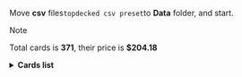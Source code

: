 Move <b>csv</b> files```topdecked csv preset```to <b>Data</b> folder, and start.

> [!NOTE]
> Total cards is <b>371</b>, their price is <b>$204.18</b>

<details>
  <summary><b>Cards list</b></summary>

<ul>
 <li> $0.11 <a href="https://scryfall.com/card/afr/274/ru">Mountain</a> - foil (1)</li>
 <li> $0.71 <a href="https://scryfall.com/card/khm/397/ru">Mountain</a> - foil (1)</li>
 <li> $0.11 <a href="https://scryfall.com/card/afr/276/ru">Mountain</a> - foil (1)</li>
 <li> $0.17 <a href="https://scryfall.com/card/thb/285/en">Mountain</a> - foil (1)</li>
 <li> $0.13 <a href="https://scryfall.com/card/mid/383/ru">Mountain</a> - foil (1)</li>
 <li> $0.13 <a href="https://scryfall.com/card/afr/275/ru">Mountain</a> - foil (1)</li>
 <li> $0.09 <a href="https://scryfall.com/card/afr/277/ru">Mountain</a> - foil (1)</li>
 <li> $0.14 <a href="https://scryfall.com/card/thb/284/en">Mountain</a> - foil (1)</li>
 <li> $0.06 <a href="https://scryfall.com/card/afr/310/ru">Rimeshield Frost Giant</a> - foil (1)</li>
 <li> $0.11 <a href="https://scryfall.com/card/mid/244/ru">Sunrise Cavalier</a> - foil (1)</li>
 <li> $0.17 <a href="https://scryfall.com/card/mid/261/ru">Evolving Wilds</a> - foil (1)</li>
 <li> $0.10 <a href="https://scryfall.com/card/mid/380/ru">Plains</a> - foil (1)</li>
 <li> $0.22 <a href="https://scryfall.com/card/thb/279/en">Plains</a> - foil (1)</li>
 <li> $0.09 <a href="https://scryfall.com/card/afr/262/ru">Plains</a> - foil (1)</li>
 <li> $0.09 <a href="https://scryfall.com/card/afr/264/ru">Plains</a> - foil (1)</li>
 <li> $0.32 <a href="https://scryfall.com/card/khm/394/ru">Plains</a> - foil (1)</li>
 <li> $0.20 <a href="https://scryfall.com/card/thb/278/en">Plains</a> - foil (1)</li>
 <li> $0.13 <a href="https://scryfall.com/card/afr/265/ru">Plains</a> - foil (1)</li>
 <li> $0.10 <a href="https://scryfall.com/card/afr/263/ru">Plains</a> - foil (1)</li>
 <li> $0.18 <a href="https://scryfall.com/card/afr/117/ru">Reaper's Talisman</a> - foil (1)</li>
 <li> $0.10 <a href="https://scryfall.com/card/mid/384/ru">Forest</a> - foil (1)</li>
 <li> $0.09 <a href="https://scryfall.com/card/thb/286/en">Forest</a> - foil (1)</li>
 <li> $0.19 <a href="https://scryfall.com/card/thb/287/en">Forest</a> - foil (1)</li>
 <li> $0.13 <a href="https://scryfall.com/card/afr/278/ru">Forest</a> - foil (1)</li>
 <li> $0.13 <a href="https://scryfall.com/card/afr/280/ru">Forest</a> - foil (1)</li>
 <li> $0.38 <a href="https://scryfall.com/card/mid/277/ru">Forest</a> - foil (1)</li>
 <li> $0.10 <a href="https://scryfall.com/card/afr/279/ru">Forest</a> - foil (1)</li>
 <li> $0.16 <a href="https://scryfall.com/card/afr/281/ru">Forest</a> - foil (1)</li>
 <li> $0.73 <a href="https://scryfall.com/card/khm/398/ru">Forest</a> - foil (1)</li>
 <li> $0.61 <a href="https://scryfall.com/card/ddr/36/en">Ob Nixilis Reignited</a> - foil (1)</li>
 <li> $0.11 <a href="https://scryfall.com/card/afr/268/ru">Island</a> - foil (1)</li>
 <li> $0.63 <a href="https://scryfall.com/card/khm/395/ru">Island</a> - foil (1)</li>
 <li> $0.09 <a href="https://scryfall.com/card/afr/269/ru">Island</a> - foil (1)</li>
 <li> $0.19 <a href="https://scryfall.com/card/thb/281/ru">Island</a> - foil (1)</li>
 <li> $0.09 <a href="https://scryfall.com/card/mid/381/ru">Island</a> - foil (1)</li>
 <li> $0.10 <a href="https://scryfall.com/card/afr/267/ru">Island</a> - foil (1)</li>
 <li> $0.13 <a href="https://scryfall.com/card/afr/266/ru">Island</a> - foil (1)</li>
 <li> $0.17 <a href="https://scryfall.com/card/thb/280/en">Island</a> - foil (1)</li>
 <li> $0.13 <a href="https://scryfall.com/card/khm/321/ru">Aegar, the Freezing Flame</a> - foil (1)</li>
 <li> $0.12 <a href="https://scryfall.com/card/afr/272/ru">Swamp</a> - foil (1)</li>
 <li> $0.09 <a href="https://scryfall.com/card/afr/270/ru">Swamp</a> - foil (1)</li>
 <li> $2.02 <a href="https://scryfall.com/card/thb/252/en">Swamp</a> - foil (1)</li>
 <li> $0.13 <a href="https://scryfall.com/card/mid/382/ru">Swamp</a> - foil (1)</li>
 <li> $0.12 <a href="https://scryfall.com/card/afr/271/ru">Swamp</a> - foil (1)</li>
 <li> $0.13 <a href="https://scryfall.com/card/afr/273/ru">Swamp</a> - foil (1)</li>
 <li> $0.20 <a href="https://scryfall.com/card/thb/283/en">Swamp</a> - foil (1)</li>
 <li> $0.92 <a href="https://scryfall.com/card/mid/273/ru">Swamp</a> - foil (1)</li>
 <li> $0.46 <a href="https://scryfall.com/card/khm/396/ru">Swamp</a> - foil (1)</li>
 <li> $0.12 <a href="https://scryfall.com/card/thb/282/en">Swamp</a> - foil (1)</li>
 <li> $0.02 <a href="https://scryfall.com/card/mom/195/en">Iridescent Blademaster</a> - foil (1)</li>
 <li> $0.09 <a href="https://scryfall.com/card/khm/8/ru">Divine Gambit</a> - foil (1)</li>
 <li> $0.38 <a href="https://scryfall.com/card/afr/228/ru">Monk Class</a> - foil (1)</li>
 <li> $0.01 <a href="https://scryfall.com/card/mid/22/ru">Gavony Trapper</a> - foil (1)</li>
 <li> $1.02 <a href="https://scryfall.com/card/neo/472/en">Thundering Raiju</a> - foil (1)</li>
 <li> $0.08 <a href="https://scryfall.com/card/mid/299/ru">Burly Breaker // Dire-Strain Demolisher</a> - foil (1)</li>
 <li> $2.85 <a href="https://scryfall.com/card/vow/46/en">Welcoming Vampire</a> - foil (1)</li>
 <li> $2.87 <a href="https://scryfall.com/card/ddr/1/en">Nissa, Voice of Zendikar</a> - foil (1)</li>
 <li> $0.14 <a href="https://scryfall.com/card/mid/63/ru">Mysterious Tome // Chilling Chronicle</a> - foil (1)</li>
 <li> $0.01 <a href="https://scryfall.com/card/mid/132/ru">Burn the Accursed</a> - foil (1)</li>
 <li> $0.07 <a href="https://scryfall.com/card/afr/46/ru">Arcane Investigator</a> - foil (1)</li>
 <li> $0.05 <a href="https://scryfall.com/card/khm/157/ru">Tuskeri Firewalker</a> - foil (1)</li>
 <li> $0.13 <a href="https://scryfall.com/card/thb/263/en">Tymaret, Chosen from Death</a> - foil (1)</li>
 <li> $0.30 <a href="https://scryfall.com/card/mid/386/ru">Triskaidekaphile</a> - foil (1)</li>
 <li> $0.47 <a href="https://scryfall.com/card/thb/352/en">Arasta of the Endless Web</a> - foil (1)</li>
 <li> $0.05 <a href="https://scryfall.com/card/khm/87/ru">Draugr Recruiter</a> - foil (1)</li>
 <li> $0.43 <a href="https://scryfall.com/card/afr/375/ru">Forsworn Paladin</a> - foil (1)</li>
 <li> $0.83 <a href="https://scryfall.com/card/khm/400/ru">Reflections of Littjara</a> - foil (1)</li>
 <li> $0.19 <a href="https://scryfall.com/card/afr/397/ru">Treasure Chest</a> - foil (1)</li>
 <li> $0.06 <a href="https://scryfall.com/card/mid/118/ru">Olivia's Midnight Ambush</a> - foil (1)</li>
 <li> $2.23 <a href="https://scryfall.com/card/sta/56/ru">Regrowth</a> - foil (1)</li>
 <li> $0.02 <a href="https://scryfall.com/card/mid/84/ru">Arrogant Outlaw</a> - foil (1)</li>
 <li> $0.02 <a href="https://scryfall.com/card/afr/45/ru">Air-Cult Elemental</a> - foil (1)</li>
 <li> $0.62 <a href="https://scryfall.com/card/thb/121/en">Underworld Dreams</a> - nonfoil (1)</li>
 <li> $0.06 <a href="https://scryfall.com/card/khm/36/ru">Valkyrie's Sword</a> - nonfoil (1)</li>
 <li> $0.04 <a href="https://scryfall.com/card/khm/163/ru">Boreal Outrider</a> - nonfoil (1)</li>
 <li> $0.02 <a href="https://scryfall.com/card/stx/200/ru">Lorehold Excavation</a> - nonfoil (1)</li>
 <li> $0.96 <a href="https://scryfall.com/card/stx/262/ru">Access Tunnel</a> - nonfoil (1)</li>
 <li> $0.10 <a href="https://scryfall.com/card/afr/105/ru">Gelatinous Cube</a> - nonfoil (1)</li>
 <li> $0.11 <a href="https://scryfall.com/card/thb/237/en">Soul-Guide Lantern</a> - nonfoil (1)</li>
 <li> $0.11 <a href="https://scryfall.com/card/khm/56/ru">Frost Augur</a> - nonfoil (1)</li>
 <li> $0.86 <a href="https://scryfall.com/card/khm/69/ru">Mystic Reflection</a> - nonfoil (1)</li>
 <li> $0.02 <a href="https://scryfall.com/card/thb/189/en">Nyx Herald</a> - nonfoil (1)</li>
 <li> $0.02 <a href="https://scryfall.com/card/stx/89/ru">Umbral Juke</a> - nonfoil (1)</li>
 <li> $0.93 <a href="https://scryfall.com/card/sta/17/ru">Mind's Desire</a> - nonfoil (1)</li>
 <li> $0.04 <a href="https://scryfall.com/card/afr/7/ru">Cloister Gargoyle</a> - nonfoil (1)</li>
 <li> $0.04 <a href="https://scryfall.com/card/thb/83/en">Agonizing Remorse</a> - nonfoil (1)</li>
 <li> $0.03 <a href="https://scryfall.com/card/sta/24/ru">Agonizing Remorse</a> - nonfoil (1)</li>
 <li> $0.10 <a href="https://scryfall.com/card/ddr/3/en">Briarhorn</a> - nonfoil (2)</li>
 <li> $0.22 <a href="https://scryfall.com/card/mid/246/ru">Tovolar, Dire Overlord // Tovolar, the Midnight Scourge</a> - nonfoil (1)</li>
 <li> $0.11 <a href="https://scryfall.com/card/mid/187/ru">Hound Tamer // Untamed Pup</a> - nonfoil (1)</li>
 <li> $0.06 <a href="https://scryfall.com/card/mid/302/ru">Hound Tamer // Untamed Pup</a> - nonfoil (1)</li>
 <li> $0.12 <a href="https://scryfall.com/card/stx/147/ru">Augmenter Pugilist // Echoing Equation</a> - nonfoil (1)</li>
 <li> $0.04 <a href="https://scryfall.com/card/afr/192/ru">Loathsome Troll</a> - nonfoil (1)</li>
 <li> $0.08 <a href="https://scryfall.com/card/khm/268/ru">Skemfar Elderhall</a> - nonfoil (1)</li>
 <li> $0.32 <a href="https://scryfall.com/card/thb/170/en">The First Iroan Games</a> - nonfoil (1)</li>
 <li> $0.18 <a href="https://scryfall.com/card/sta/60/ru">Electrolyze</a> - nonfoil (1)</li>
 <li> $0.03 <a href="https://scryfall.com/card/thb/219/ru">Hero of the Nyxborn</a> - nonfoil (1)</li>
 <li> $0.41 <a href="https://scryfall.com/card/vow/200/en">Glorious Sunrise</a> - nonfoil (1)</li>
 <li> $0.02 <a href="https://scryfall.com/card/mom/107/en">Glistening Deluge</a> - nonfoil (1)</li>
 <li> $5.14 <a href="https://scryfall.com/card/khm/98/ru">Haunting Voyage</a> - nonfoil (1)</li>
 <li> $0.19 <a href="https://scryfall.com/card/thb/87/en">Cling to Dust</a> - nonfoil (1)</li>
 <li> $0.16 <a href="https://scryfall.com/card/ddr/58/en">Quest for the Gravelord</a> - nonfoil (2)</li>
 <li> $0.02 <a href="https://scryfall.com/card/thb/59/en">One with the Stars</a> - nonfoil (1)</li>
 <li> $0.05 <a href="https://scryfall.com/card/thb/7/en">Commanding Presence</a> - nonfoil (1)</li>
 <li> $0.45 <a href="https://scryfall.com/card/ddr/56/en">Pestilence Demon</a> - nonfoil (1)</li>
 <li> $0.10 <a href="https://scryfall.com/card/thb/267/en">Renata, Called to the Hunt</a> - nonfoil (1)</li>
 <li> $0.08 <a href="https://scryfall.com/card/khm/113/ru">Tergrid's Shadow</a> - nonfoil (1)</li>
 <li> $0.05 <a href="https://scryfall.com/card/afr/12/ru">Divine Smite</a> - nonfoil (1)</li>
 <li> $0.03 <a href="https://scryfall.com/card/thb/239/en">Thundering Chariot</a> - nonfoil (1)</li>
 <li> $0.03 <a href="https://scryfall.com/card/stx/107/ru">Igneous Inspiration</a> - nonfoil (1)</li>
 <li> $0.11 <a href="https://scryfall.com/card/ddr/19/en">Scythe Leopard</a> - nonfoil (2)</li>
 <li> $0.11 <a href="https://scryfall.com/card/khm/201/ru">Arni Slays the Troll</a> - nonfoil (1)</li>
 <li> $1.12 <a href="https://scryfall.com/card/stx/86/ru">Sedgemoor Witch</a> - nonfoil (1)</li>
 <li> $0.01 <a href="https://scryfall.com/card/mid/75/ru">Skaab Wrangler</a> - nonfoil (1)</li>
 <li> $0.53 <a href="https://scryfall.com/card/ddr/2/en">Abundance</a> - nonfoil (1)</li>
 <li> $0.10 <a href="https://scryfall.com/card/stx/154/ru">Pestilent Cauldron // Restorative Burst</a> - nonfoil (1)</li>
 <li> $3.54 <a href="https://scryfall.com/card/afr/138/ru">Delina, Wild Mage</a> - nonfoil (1)</li>
 <li> $0.10 <a href="https://scryfall.com/card/thb/166/en">The Binding of the Titans</a> - nonfoil (1)</li>
 <li> $0.27 <a href="https://scryfall.com/card/ddr/24/en">Walker of the Grove</a> - nonfoil (1)</li>
 <li> $0.79 <a href="https://scryfall.com/card/sta/51/ru">Cultivate</a> - nonfoil (1)</li>
 <li> $0.03 <a href="https://scryfall.com/card/thb/182/en">Nessian Hornbeetle</a> - nonfoil (1)</li>
 <li> $0.08 <a href="https://scryfall.com/card/sta/44/ru">Shock</a> - nonfoil (1)</li>
 <li> $0.31 <a href="https://scryfall.com/card/thb/234/en">Mirror Shield</a> - nonfoil (1)</li>
 <li> $0.03 <a href="https://scryfall.com/card/mid/299/ru">Burly Breaker // Dire-Strain Demolisher</a> - nonfoil (2)</li>
 <li> $0.30 <a href="https://scryfall.com/card/afr/29/ru">Paladin Class</a> - nonfoil (1)</li>
 <li> $0.01 <a href="https://scryfall.com/card/mid/83/ru">Vivisection</a> - nonfoil (1)</li>
 <li> $0.05 <a href="https://scryfall.com/card/afr/57/ru">Eccentric Apprentice</a> - nonfoil (2)</li>
 <li> $0.20 <a href="https://scryfall.com/card/thb/33/en">Reverent Hoplite</a> - nonfoil (1)</li>
 <li> $0.11 <a href="https://scryfall.com/card/stx/98/ru">Efreet Flamepainter</a> - nonfoil (1)</li>
 <li> $0.15 <a href="https://scryfall.com/card/khm/109/ru">Skemfar Avenger</a> - nonfoil (1)</li>
 <li> $0.28 <a href="https://scryfall.com/card/afr/132/ru">Battle Cry Goblin</a> - nonfoil (1)</li>
 <li> $0.05 <a href="https://scryfall.com/card/afr/67/ru">Power of Persuasion</a> - nonfoil (1)</li>
 <li> $0.06 <a href="https://scryfall.com/card/stx/229/ru">Shadewing Laureate</a> - nonfoil (1)</li>
 <li> $0.12 <a href="https://scryfall.com/card/ddr/20/en">Seek the Horizon</a> - nonfoil (1)</li>
 <li> $0.16 <a href="https://scryfall.com/card/khm/265/ru">Port of Karfell</a> - nonfoil (1)</li>
 <li> $0.54 <a href="https://scryfall.com/card/afr/33/ru">Portable Hole</a> - nonfoil (1)</li>
 <li> $0.36 <a href="https://scryfall.com/card/sta/31/ru">Inquisition of Kozilek</a> - nonfoil (1)</li>
 <li> $0.10 <a href="https://scryfall.com/card/stx/57/ru">Teachings of the Archaics</a> - nonfoil (1)</li>
 <li> $2.00 <a href="https://scryfall.com/card/mid/7/ru">Brutal Cathar // Moonrage Brute</a> - nonfoil (1)</li>
 <li> $0.06 <a href="https://scryfall.com/card/mid/250/ru">Wake to Slaughter</a> - nonfoil (1)</li>
 <li> $0.17 <a href="https://scryfall.com/card/ddr/60/ru">Shadows of the Past</a> - nonfoil (1)</li>
 <li> $0.19 <a href="https://scryfall.com/card/thb/228/en">Staggering Insight</a> - nonfoil (1)</li>
 <li> $0.04 <a href="https://scryfall.com/card/stx/198/ru">Lorehold Apprentice</a> - nonfoil (1)</li>
 <li> $0.03 <a href="https://scryfall.com/card/thb/63/en">Sea God's Scorn</a> - nonfoil (1)</li>
 <li> $0.06 <a href="https://scryfall.com/card/afr/107/ru">Grim Wanderer</a> - nonfoil (1)</li>
 <li> $0.06 <a href="https://scryfall.com/card/thb/223/en">Mischievous Chimera</a> - nonfoil (1)</li>
 <li> $0.04 <a href="https://scryfall.com/card/stx/100/ru">Explosive Welcome</a> - nonfoil (1)</li>
 <li> $0.16 <a href="https://scryfall.com/card/stx/96/ru">Draconic Intervention</a> - nonfoil (1)</li>
 <li> $0.07 <a href="https://scryfall.com/card/mid/238/ru">Rootcoil Creeper</a> - nonfoil (2)</li>
 <li> $0.47 <a href="https://scryfall.com/card/ddr/38/en">Ambition's Cost</a> - nonfoil (1)</li>
 <li> $0.03 <a href="https://scryfall.com/card/thb/133/en">Fateful End</a> - nonfoil (1)</li>
 <li> $0.08 <a href="https://scryfall.com/card/sta/41/ru">Infuriate</a> - nonfoil (1)</li>
 <li> $0.14 <a href="https://scryfall.com/card/khm/108/ru">Rune of Mortality</a> - nonfoil (1)</li>
 <li> $0.33 <a href="https://scryfall.com/card/ddr/10/en">Gaea's Blessing</a> - nonfoil (1)</li>
 <li> $0.13 <a href="https://scryfall.com/card/khm/325/ru">Koll, the Forgemaster</a> - nonfoil (1)</li>
 <li> $0.05 <a href="https://scryfall.com/card/thb/209/en">Atris, Oracle of Half-Truths</a> - nonfoil (1)</li>
 <li> $0.30 <a href="https://scryfall.com/card/stx/26/ru">Secret Rendezvous</a> - nonfoil (1)</li>
 <li> $0.20 <a href="https://scryfall.com/card/thb/5/en">The Birth of Meletis</a> - nonfoil (1)</li>
 <li> $0.37 <a href="https://scryfall.com/card/snc/12/en">Extraction Specialist</a> - nonfoil (1)</li>
 <li> $0.11 <a href="https://scryfall.com/card/khm/59/ru">Giant's Amulet</a> - nonfoil (1)</li>
 <li> $0.05 <a href="https://scryfall.com/card/afr/234/ru">Targ Nar, Demon-Fang Gnoll</a> - nonfoil (2)</li>
 <li> $0.09 <a href="https://scryfall.com/card/mid/183/ru">Dryad's Revival</a> - nonfoil (1)</li>
 <li> $1.30 <a href="https://scryfall.com/card/khm/340/ru">Search for Glory</a> - nonfoil (1)</li>
 <li> $0.10 <a href="https://scryfall.com/card/stx/127/ru">Dragonsguard Elite</a> - nonfoil (1)</li>
 <li> $0.03 <a href="https://scryfall.com/card/afr/96/ru">Demogorgon's Clutches</a> - nonfoil (1)</li>
 <li> $0.07 <a href="https://scryfall.com/card/sta/4/ru">Divine Gambit</a> - nonfoil (1)</li>
 <li> $0.02 <a href="https://scryfall.com/card/khm/8/ru">Divine Gambit</a> - nonfoil (1)</li>
 <li> $0.03 <a href="https://scryfall.com/card/mul/57/en">Reyav, Master Smith</a> - nonfoil (1)</li>
 <li> $0.04 <a href="https://scryfall.com/card/stx/134/ru">Honor Troll</a> - nonfoil (2)</li>
 <li> $0.02 <a href="https://scryfall.com/card/thb/112/en">Pharika's Spawn</a> - nonfoil (1)</li>
 <li> $0.03 <a href="https://scryfall.com/card/afr/76/ru">Split the Party</a> - nonfoil (1)</li>
 <li> $0.04 <a href="https://scryfall.com/card/afr/149/ru">Hulking Bugbear</a> - nonfoil (1)</li>
 <li> $0.02 <a href="https://scryfall.com/card/stx/135/ru">Karok Wrangler</a> - nonfoil (1)</li>
 <li> $0.46 <a href="https://scryfall.com/card/ddr/16/en">Oran-Rief Hydra</a> - nonfoil (1)</li>
 <li> $0.02 <a href="https://scryfall.com/card/stx/15/ru">Dueling Coach</a> - nonfoil (1)</li>
 <li> $0.06 <a href="https://scryfall.com/card/stx/123/ru">Bookwurm</a> - nonfoil (2)</li>
 <li> $0.13 <a href="https://scryfall.com/card/afr/32/ru">Plate Armor</a> - nonfoil (1)</li>
 <li> $0.02 <a href="https://scryfall.com/card/khm/226/ru">Niko Defies Destiny</a> - nonfoil (1)</li>
 <li> $0.05 <a href="https://scryfall.com/card/afr/135/ru">Burning Hands</a> - nonfoil (1)</li>
 <li> $0.07 <a href="https://scryfall.com/card/mid/126/ru">Vengeful Strangler // Strangling Grasp</a> - nonfoil (1)</li>
 <li> $0.02 <a href="https://scryfall.com/card/stx/78/ru">Necrotic Fumes</a> - nonfoil (3)</li>
 <li> $0.19 <a href="https://scryfall.com/card/ddr/6/en">Cloudthresher</a> - nonfoil (1)</li>
 <li> $0.02 <a href="https://scryfall.com/card/afr/247/ru">Iron Golem</a> - nonfoil (1)</li>
 <li> $0.04 <a href="https://scryfall.com/card/afr/210/ru">Wandering Troubadour</a> - nonfoil (2)</li>
 <li> $0.06 <a href="https://scryfall.com/card/thb/69/en">Stinging Lionfish</a> - nonfoil (1)</li>
 <li> $0.18 <a href="https://scryfall.com/card/afr/98/ru">Drider</a> - nonfoil (1)</li>
 <li> $0.19 <a href="https://scryfall.com/card/thb/167/en">Chainweb Aracnir</a> - nonfoil (1)</li>
 <li> $0.10 <a href="https://scryfall.com/card/khm/170/ru">Fynn, the Fangbearer</a> - nonfoil (1)</li>
 <li> $0.34 <a href="https://scryfall.com/card/stx/128/ru">Ecological Appreciation</a> - nonfoil (1)</li>
 <li> $0.07 <a href="https://scryfall.com/card/afr/137/ru">Critical Hit</a> - nonfoil (1)</li>
 <li> $0.04 <a href="https://scryfall.com/card/afr/201/ru">Purple Worm</a> - nonfoil (1)</li>
 <li> $2.47 <a href="https://scryfall.com/card/stx/81/ru">Plumb the Forbidden</a> - nonfoil (1)</li>
 <li> $0.06 <a href="https://scryfall.com/card/thb/102/en">Inevitable End</a> - nonfoil (1)</li>
 <li> $0.41 <a href="https://scryfall.com/card/stx/21/ru">Mavinda, Students' Advocate</a> - nonfoil (1)</li>
 <li> $0.60 <a href="https://scryfall.com/card/afr/180/ru">Druid Class</a> - nonfoil (1)</li>
 <li> $0.03 <a href="https://scryfall.com/card/mid/16/ru">Duelcraft Trainer</a> - nonfoil (1)</li>
 <li> $0.34 <a href="https://scryfall.com/card/mid/309/ru">Katilda, Dawnhart Prime</a> - nonfoil (1)</li>
 <li> $0.26 <a href="https://scryfall.com/card/ddr/30/en">Treetop Village</a> - nonfoil (1)</li>
 <li> $0.23 <a href="https://scryfall.com/card/vow/58/en">Dreamshackle Geist</a> - nonfoil (1)</li>
 <li> $0.02 <a href="https://scryfall.com/card/stx/202/ru">Maelstrom Muse</a> - nonfoil (1)</li>
 <li> $0.07 <a href="https://scryfall.com/card/ddr/12/en">Jaddi Lifestrider</a> - nonfoil (2)</li>
 <li> $0.21 <a href="https://scryfall.com/card/khm/25/ru">Rune of Sustenance</a> - nonfoil (1)</li>
 <li> $0.12 <a href="https://scryfall.com/card/mid/303/ru">Outland Liberator // Frenzied Trapbreaker</a> - nonfoil (1)</li>
 <li> $0.02 <a href="https://scryfall.com/card/afr/244/ru">Fifty Feet of Rope</a> - nonfoil (1)</li>
 <li> $0.91 <a href="https://scryfall.com/card/ddr/65/en">Leechridden Swamp</a> - nonfoil (1)</li>
 <li> $0.14 <a href="https://scryfall.com/card/afr/48/ru">The Blackstaff of Waterdeep</a> - nonfoil (1)</li>
 <li> $0.25 <a href="https://scryfall.com/card/ddr/62/en">Squelching Leeches</a> - nonfoil (1)</li>
 <li> $0.07 <a href="https://scryfall.com/card/afr/49/ru">Blue Dragon</a> - nonfoil (1)</li>
 <li> $0.20 <a href="https://scryfall.com/card/stx/94/ru">Conspiracy Theorist</a> - nonfoil (1)</li>
 <li> $0.04 <a href="https://scryfall.com/card/stx/35/ru">Thunderous Orator</a> - nonfoil (1)</li>
 <li> $0.13 <a href="https://scryfall.com/card/stx/176/ru">Deadly Brew</a> - nonfoil (1)</li>
 <li> $0.16 <a href="https://scryfall.com/card/stx/207/ru">Mortality Spear</a> - nonfoil (1)</li>
 <li> $0.05 <a href="https://scryfall.com/card/mom/166/en">Stoke the Flames</a> - nonfoil (1)</li>
 <li> $0.23 <a href="https://scryfall.com/card/ddr/21/en">Thicket Elemental</a> - nonfoil (1)</li>
 <li> $0.08 <a href="https://scryfall.com/card/thb/206/en">Acolyte of Affliction</a> - nonfoil (1)</li>
 <li> $0.62 <a href="https://scryfall.com/card/thb/13/en">Elspeth Conquers Death</a> - nonfoil (1)</li>
 <li> $0.05 <a href="https://scryfall.com/card/thb/132/en">Escape Velocity</a> - nonfoil (1)</li>
 <li> $0.06 <a href="https://scryfall.com/card/khm/30/ru">Spectral Steel</a> - nonfoil (1)</li>
 <li> $0.46 <a href="https://scryfall.com/card/khm/142/ru">Magda, Brazen Outlaw</a> - nonfoil (1)</li>
 <li> $0.12 <a href="https://scryfall.com/card/sta/37/ru">Claim the Firstborn</a> - nonfoil (1)</li>
 <li> $1.22 <a href="https://scryfall.com/card/afr/147/ru">Hobgoblin Bandit Lord</a> - nonfoil (1)</li>
 <li> $0.22 <a href="https://scryfall.com/card/mid/235/ru">Rem Karolus, Stalwart Slayer</a> - nonfoil (1)</li>
 <li> $0.04 <a href="https://scryfall.com/card/afr/231/ru">Shessra, Death's Whisper</a> - nonfoil (1)</li>
 <li> $0.05 <a href="https://scryfall.com/card/stx/92/ru">Ardent Dustspeaker</a> - nonfoil (1)</li>
 <li> $0.04 <a href="https://scryfall.com/card/thb/138/en">Heroes of the Revel</a> - nonfoil (1)</li>
 <li> $0.09 <a href="https://scryfall.com/card/mid/115/ru">Necrosynthesis</a> - nonfoil (1)</li>
 <li> $0.15 <a href="https://scryfall.com/card/afr/125/ru">Warlock Class</a> - nonfoil (2)</li>
 <li> $0.26 <a href="https://scryfall.com/card/mid/2/ru">Ambitious Farmhand // Seasoned Cathar</a> - nonfoil (1)</li>
 <li> $2.72 <a href="https://scryfall.com/card/afr/222/ru">Fighter Class</a> - nonfoil (1)</li>
 <li> $0.02 <a href="https://scryfall.com/card/mid/300/ru">Dawnhart Mentor</a> - nonfoil (2)</li>
 <li> $0.05 <a href="https://scryfall.com/card/khm/166/ru">Elven Bow</a> - nonfoil (1)</li>
 <li> $0.26 <a href="https://scryfall.com/card/stx/20/ru">Leonin Lightscribe</a> - nonfoil (1)</li>
 <li> $0.69 <a href="https://scryfall.com/card/khm/9/ru">Doomskar</a> - nonfoil (1)</li>
 <li> $0.49 <a href="https://scryfall.com/card/thb/99/en">Gray Merchant of Asphodel</a> - nonfoil (1)</li>
 <li> $3.82 <a href="https://scryfall.com/card/khm/114/ru">Valki, God of Lies // Tibalt, Cosmic Impostor</a> - nonfoil (1)</li>
 <li> $0.31 <a href="https://scryfall.com/card/vow/53/en">Consuming Tide</a> - nonfoil (1)</li>
 <li> $0.04 <a href="https://scryfall.com/card/mid/65/ru">Ominous Roost</a> - nonfoil (1)</li>
 <li> $0.09 <a href="https://scryfall.com/card/stx/28/ru">Show of Confidence</a> - nonfoil (1)</li>
 <li> $1.37 <a href="https://scryfall.com/card/mid/113/ru">Morbid Opportunist</a> - nonfoil (1)</li>
 <li> $0.34 <a href="https://scryfall.com/card/sta/62/ru">Lightning Helix</a> - nonfoil (1)</li>
 <li> $0.06 <a href="https://scryfall.com/card/khm/253/ru">Bretagard Stronghold</a> - nonfoil (1)</li>
 <li> $0.03 <a href="https://scryfall.com/card/khm/137/ru">Frenzied Raider</a> - nonfoil (1)</li>
 <li> $2.54 <a href="https://scryfall.com/card/thb/221/en">Kroxa, Titan of Death's Hunger</a> - nonfoil (1)</li>
 <li> $0.06 <a href="https://scryfall.com/card/stx/205/ru">Manifestation Sage</a> - nonfoil (1)</li>
 <li> $0.13 <a href="https://scryfall.com/card/khm/116/ru">Vengeful Reaper</a> - nonfoil (1)</li>
 <li> $0.23 <a href="https://scryfall.com/card/stx/72/ru">Go Blank</a> - nonfoil (1)</li>
 <li> $0.08 <a href="https://scryfall.com/card/khm/224/ru">Narfi, Betrayer King</a> - nonfoil (1)</li>
 <li> $0.13 <a href="https://scryfall.com/card/stx/59/ru">Test of Talents</a> - nonfoil (2)</li>
 <li> $0.36 <a href="https://scryfall.com/card/khm/107/ru">Rise of the Dread Marn</a> - nonfoil (1)</li>
 <li> $0.08 <a href="https://scryfall.com/card/khm/259/ru">Great Hall of Starnheim</a> - nonfoil (1)</li>
 <li> $0.02 <a href="https://scryfall.com/card/afr/77/ru">Sudden Insight</a> - nonfoil (1)</li>
 <li> $0.10 <a href="https://scryfall.com/card/afr/240/ru">Bag of Holding</a> - nonfoil (1)</li>
 <li> $0.20 <a href="https://scryfall.com/card/afr/88/ru">Asmodeus the Archfiend</a> - nonfoil (1)</li>
 <li> $0.03 <a href="https://scryfall.com/card/thb/193/en">Pheres-Band Brawler</a> - nonfoil (1)</li>
 <li> $0.05 <a href="https://scryfall.com/card/stx/132/ru">Fortifying Draught</a> - nonfoil (1)</li>
 <li> $0.08 <a href="https://scryfall.com/card/mid/57/ru">Grafted Identity</a> - nonfoil (1)</li>
 <li> $3.90 <a href="https://scryfall.com/card/mid/265/ru">Overgrown Farmland</a> - nonfoil (1)</li>
 <li> $0.10 <a href="https://scryfall.com/card/khm/212/ru">Harald, King of Skemfar</a> - nonfoil (1)</li>
 <li> $0.19 <a href="https://scryfall.com/card/vow/186/en">Ascendant Packleader</a> - nonfoil (1)</li>
 <li> $0.03 <a href="https://scryfall.com/card/mid/70/ru">Phantom Carriage</a> - nonfoil (2)</li>
 <li> $0.12 <a href="https://scryfall.com/card/afr/323/ru">Zalto, Fire Giant Duke</a> - nonfoil (2)</li>
 <li> $0.19 <a href="https://scryfall.com/card/stx/247/ru">Witherbloom Apprentice</a> - nonfoil (2)</li>
 <li> $0.36 <a href="https://scryfall.com/card/afr/243/ru">Eye of Vecna</a> - nonfoil (1)</li>
 <li> $0.02 <a href="https://scryfall.com/card/stx/224/ru">Returned Pastcaller</a> - nonfoil (1)</li>
 <li> $0.02 <a href="https://scryfall.com/card/mid/196/ru">Rise of the Ants</a> - nonfoil (1)</li>
 <li> $3.13 <a href="https://scryfall.com/card/afr/254/ru">Den of the Bugbear</a> - nonfoil (1)</li>
 <li> $0.23 <a href="https://scryfall.com/card/khm/86/ru">Draugr Necromancer</a> - nonfoil (1)</li>
 <li> $0.26 <a href="https://scryfall.com/card/khm/244/ru">Replicating Ring</a> - nonfoil (1)</li>
 <li> $0.26 <a href="https://scryfall.com/card/sta/28/ru">Doom Blade</a> - nonfoil (1)</li>
 <li> $0.02 <a href="https://scryfall.com/card/stx/31/ru">Stonebinder's Familiar</a> - nonfoil (1)</li>
 <li> $0.10 <a href="https://scryfall.com/card/mid/173/ru">Brood Weaver</a> - nonfoil (1)</li>
 <li> $0.11 <a href="https://scryfall.com/card/stx/178/ru">Dina, Soul Steeper</a> - nonfoil (2)</li>
 <li> $0.14 <a href="https://scryfall.com/card/stx/171/ru">Creative Outburst</a> - nonfoil (1)</li>
 <li> $0.03 <a href="https://scryfall.com/card/stx/91/ru">Academic Dispute</a> - nonfoil (1)</li>
 <li> $0.02 <a href="https://scryfall.com/card/stx/162/ru">Aether Helix</a> - nonfoil (1)</li>
 <li> $0.07 <a href="https://scryfall.com/card/thb/53/en">Medomai's Prophecy</a> - nonfoil (1)</li>
 <li> $0.04 <a href="https://scryfall.com/card/khm/135/ru">Fearless Liberator</a> - nonfoil (1)</li>
 <li> $0.13 <a href="https://scryfall.com/card/thb/156/en">Storm Herald</a> - nonfoil (1)</li>
 <li> $0.10 <a href="https://scryfall.com/card/khm/148/ru">Rune of Speed</a> - nonfoil (1)</li>
 <li> $0.50 <a href="https://scryfall.com/card/thb/80/en">Wavebreak Hippocamp</a> - nonfoil (1)</li>
 <li> $0.05 <a href="https://scryfall.com/card/stx/24/ru">Professor of Symbology</a> - nonfoil (1)</li>
 <li> $0.43 <a href="https://scryfall.com/card/mid/51/ru">Fading Hope</a> - nonfoil (2)</li>
 <li> $0.31 <a href="https://scryfall.com/card/mid/223/ru">Florian, Voldaren Scion</a> - nonfoil (1)</li>
 <li> $0.08 <a href="https://scryfall.com/card/stx/246/ru">Venerable Warsinger</a> - nonfoil (1)</li>
 <li> $0.42 <a href="https://scryfall.com/card/ddr/53/en">Indulgent Tormentor</a> - nonfoil (1)</li>
 <li> $0.27 <a href="https://scryfall.com/card/sta/19/ru">Opt</a> - nonfoil (1)</li>
 <li> $0.03 <a href="https://scryfall.com/card/stx/231/ru">Silverquill Apprentice</a> - nonfoil (2)</li>
 <li> $0.12 <a href="https://scryfall.com/card/stx/225/ru">Rip Apart</a> - nonfoil (1)</li>
 <li> $0.03 <a href="https://scryfall.com/card/stx/169/ru">Closing Statement</a> - nonfoil (1)</li>
 <li> $0.08 <a href="https://scryfall.com/card/sta/3/ru">Defiant Strike</a> - nonfoil (1)</li>
 <li> $0.20 <a href="https://scryfall.com/card/ddr/57/en">Priest of the Blood Rite</a> - nonfoil (1)</li>
 <li> $0.09 <a href="https://scryfall.com/card/ddr/26/en">Woodborn Behemoth</a> - nonfoil (2)</li>
 <li> $1.41 <a href="https://scryfall.com/card/stx/279/ru">Kasmina, Enigma Sage</a> - nonfoil (1)</li>
 <li> $0.24 <a href="https://scryfall.com/card/afr/260/ru">Temple of the Dragon Queen</a> - nonfoil (1)</li>
 <li> $0.05 <a href="https://scryfall.com/card/stx/46/ru">Mentor's Guidance</a> - nonfoil (1)</li>
 <li> $0.04 <a href="https://scryfall.com/card/mom/237/en">Invasion of Moag // Bloomwielder Dryads</a> - nonfoil (1)</li>
 <li> $0.08 <a href="https://scryfall.com/card/khm/122/ru">Basalt Ravager</a> - nonfoil (1)</li>
 <li> $0.07 <a href="https://scryfall.com/card/ddr/42/en">Carrier Thrall</a> - nonfoil (2)</li>
 <li> $0.23 <a href="https://scryfall.com/card/afr/371/ru">Yuan-Ti Malison</a> - nonfoil (1)</li>
 <li> $0.07 <a href="https://scryfall.com/card/stx/220/ru">Quintorius, Field Historian</a> - nonfoil (1)</li>
 <li> $0.04 <a href="https://scryfall.com/card/mid/251/ru">Winterthorn Blessing</a> - nonfoil (1)</li>
 <li> $3.09 <a href="https://scryfall.com/card/snc/160/en">Topiary Stomper</a> - nonfoil (1)</li>
 <li> $0.05 <a href="https://scryfall.com/card/afr/3/ru">Blink Dog</a> - nonfoil (1)</li>
 <li> $0.04 <a href="https://scryfall.com/card/afr/54/ru">Displacer Beast</a> - nonfoil (1)</li>
 <li> $0.02 <a href="https://scryfall.com/card/stx/105/ru">Hall Monitor</a> - nonfoil (1)</li>
 <li> $0.11 <a href="https://scryfall.com/card/khm/233/ru">Vega, the Watcher</a> - nonfoil (1)</li>
 <li> $0.06 <a href="https://scryfall.com/card/sta/49/ru">Adventurous Impulse</a> - nonfoil (1)</li>
 <li> $0.18 <a href="https://scryfall.com/card/ddr/61/en">Smallpox</a> - nonfoil (2)</li>
 <li> $0.15 <a href="https://scryfall.com/card/afr/21/ru">Ingenious Smith</a> - nonfoil (1)</li>
 <li> $0.21 <a href="https://scryfall.com/card/thb/214/en">Dream Trawler</a> - nonfoil (1)</li>
 <li> $0.33 <a href="https://scryfall.com/card/stx/149/ru">Extus, Oriq Overlord // Awaken the Blood Avatar</a> - nonfoil (1)</li>
 <li> $0.06 <a href="https://scryfall.com/card/vow/151/en">Creepy Puppeteer</a> - nonfoil (1)</li>
 <li> $0.02 <a href="https://scryfall.com/card/khm/200/ru">Aegar, the Freezing Flame</a> - nonfoil (1)</li>
 <li> $0.09 <a href="https://scryfall.com/card/afr/175/ru">Choose Your Weapon</a> - nonfoil (1)</li>
 <li> $0.30 <a href="https://scryfall.com/card/thb/98/en">Gravebreaker Lamia</a> - nonfoil (1)</li>
 <li> $0.13 <a href="https://scryfall.com/card/stx/70/ru">Eyetwitch</a> - nonfoil (1)</li>
 <li> $0.02 <a href="https://scryfall.com/card/mid/297/ru">Village Watch // Village Reavers</a> - nonfoil (1)</li>
 <li> $0.17 <a href="https://scryfall.com/card/stx/261/ru">Zephyr Boots</a> - nonfoil (1)</li>
 <li> $0.04 <a href="https://scryfall.com/card/khm/182/ru">Littjara Glade-Warden</a> - nonfoil (1)</li>
 <li> $1.76 <a href="https://scryfall.com/card/vow/63/en">Hullbreaker Horror</a> - nonfoil (1)</li>
 <li> $0.17 <a href="https://scryfall.com/card/afr/337/ru">Bruenor Battlehammer</a> - nonfoil (1)</li>
 <li> $0.36 <a href="https://scryfall.com/card/mid/221/ru">Faithful Mending</a> - nonfoil (1)</li>
 <li> $0.58 <a href="https://scryfall.com/card/sta/18/ru">Negate</a> - nonfoil (1)</li>
 <li> $0.15 <a href="https://scryfall.com/card/afr/114/ru">Power Word Kill</a> - nonfoil (2)</li>
 <li> $0.18 <a href="https://scryfall.com/card/stx/228/ru">Rushed Rebirth</a> - nonfoil (1)</li>
 <li> $0.11 <a href="https://scryfall.com/card/ddr/45/ru">Despoiler of Souls</a> - nonfoil (1)</li>
 <li> $3.06 <a href="https://scryfall.com/card/afr/290/ru">Iymrith, Desert Doom</a> - nonfoil (1)</li>
 <li> $0.45 <a href="https://scryfall.com/card/ddr/29/en">Mosswort Bridge</a> - nonfoil (1)</li>
 <li> $0.05 <a href="https://scryfall.com/card/stx/56/ru">Symmetry Sage</a> - nonfoil (1)</li>
 <li> $0.57 <a href="https://scryfall.com/card/ddr/44/en">Desecration Demon</a> - nonfoil (1)</li>
 <li> $0.33 <a href="https://scryfall.com/card/khm/21/ru">Reidane, God of the Worthy // Valkmira, Protector's Shield</a> - nonfoil (1)</li>
 <li> $0.03 <a href="https://scryfall.com/card/khm/128/ru">Crush the Weak</a> - nonfoil (1)</li>
 <li> $0.04 <a href="https://scryfall.com/card/afr/111/ru">Lightfoot Rogue</a> - nonfoil (1)</li>
 <li> $0.05 <a href="https://scryfall.com/card/sta/23/ru">Whirlwind Denial</a> - nonfoil (2)</li>
 <li> $0.07 <a href="https://scryfall.com/card/mom/30/en">Phyrexian Awakening</a> - nonfoil (1)</li>
 <li> $2.96 <a href="https://scryfall.com/card/plist/475/en">Noxious Ghoul</a> - nonfoil (1)</li>
 <li> $0.08 <a href="https://scryfall.com/card/plist/520/en">Toils of Night and Day</a> - nonfoil (1)</li>
 <li> $5.59 <a href="https://scryfall.com/card/mom/12/en">Elesh Norn // The Argent Etchings</a> - nonfoil (1)</li>
 <li> $19.08 <a href="https://scryfall.com/card/thb/259/en">Heliod, Sun-Crowned</a> - foil (1)</li>
 <li> $17.96 <a href="https://scryfall.com/card/thb/236/en">Shadowspear</a> - nonfoil (1)</li>
 <li> $5.31 <a href="https://scryfall.com/card/thb/24/en">Idyllic Tutor</a> - nonfoil (1)</li>
 <li> $4.56 <a href="https://scryfall.com/card/afr/87/ru">Acererak the Archlich</a> - foil (1)</li>
 <li> $10.92 <a href="https://scryfall.com/card/stx/282/ru">Beledros Witherbloom</a> - nonfoil (1)</li>
 <li> $28.04 <a href="https://scryfall.com/card/mid/112/ru">The Meathook Massacre</a> - nonfoil (1)</li>
</ul>

</details>
